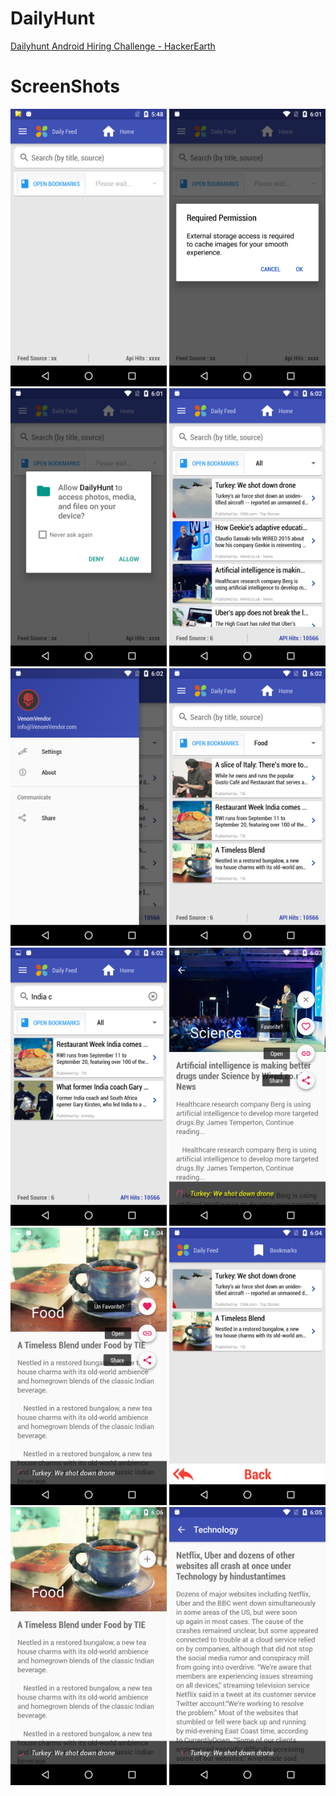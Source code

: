 # DailyHunt
[Dailyhunt Android Hiring Challenge - HackerEarth](https://www.hackerearth.com/dailyhunt-android-hiring-challenge/problems/8513ae3d0b4e45919c5ffcaa59923951/)

# ScreenShots
<img src="https://raw.githubusercontent.com/VenomVendor/DailyHunt/master/screenshots/1.png" alt="Default View" width="250" /> <img src="https://raw.githubusercontent.com/VenomVendor/DailyHunt/master/screenshots/2.png" alt="Educate User" width="250" /> <img src="https://raw.githubusercontent.com/VenomVendor/DailyHunt/master/screenshots/3.png" alt="Marshmallow Permission dialog" width="250" /> <img src="https://raw.githubusercontent.com/VenomVendor/DailyHunt/master/screenshots/4.png" alt="Home Screen with articles" width="250" /> <img src="https://raw.githubusercontent.com/VenomVendor/DailyHunt/master/screenshots/5.png" alt="Placeholder Navigation drawer" width="250" /> <img src="https://raw.githubusercontent.com/VenomVendor/DailyHunt/master/screenshots/6.png" alt="Filter by category" width="250" /> <img src="https://raw.githubusercontent.com/VenomVendor/DailyHunt/master/screenshots/7.png" alt="Filter by Text/Search" width="250" /> <img src="https://raw.githubusercontent.com/VenomVendor/DailyHunt/master/screenshots/8.png" alt="View article - Unfavorited" width="250" /> <img src="https://raw.githubusercontent.com/VenomVendor/DailyHunt/master/screenshots/9.png" alt="View article - Favorited" width="250" /> <img src="https://raw.githubusercontent.com/VenomVendor/DailyHunt/master/screenshots/10.png" alt="Bookmarks" width="250" /> <img src="https://raw.githubusercontent.com/VenomVendor/DailyHunt/master/screenshots/11.png" alt="View article - Full View" width="250" /> <img src="https://raw.githubusercontent.com/VenomVendor/DailyHunt/master/screenshots/12.png" alt="View article - Read Mode" width="250" />
